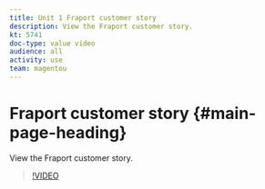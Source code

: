 ```yaml
---
title: Unit 1 Fraport customer story
description: View the Fraport customer story.
kt: 5741
doc-type: value video
audience: all
activity: use
team: magentou
---
```


# Fraport customer story {#main-page-heading}

View the Fraport customer story.

>[!VIDEO](https://video.tv.adobe.com/v/35962?quality=12&learn=on)
